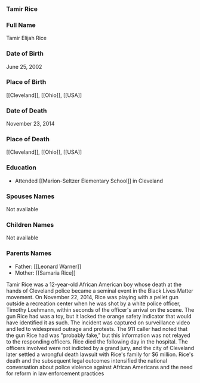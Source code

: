 ### Tamir Rice

### Full Name

Tamir Elijah Rice

### Date of Birth

June 25, 2002

### Place of Birth

[[Cleveland]], [[Ohio]], [[USA]]
### Date of Death

November 23, 2014

### Place of Death

[[Cleveland]], [[Ohio]], [[USA]]

### Education

- Attended [[Marion-Seltzer Elementary School]] in Cleveland

### Spouses Names

Not available

### Children Names

Not available

### Parents Names

- Father: [[Leonard Warner]]
- Mother: [[Samaria Rice]]

Tamir Rice was a 12-year-old African American boy whose death at the hands of Cleveland police became a seminal event in the Black Lives Matter movement. On November 22, 2014, Rice was playing with a pellet gun outside a recreation center when he was shot by a white police officer, Timothy Loehmann, within seconds of the officer's arrival on the scene. The gun Rice had was a toy, but it lacked the orange safety indicator that would have identified it as such. The incident was captured on surveillance video and led to widespread outrage and protests. The 911 caller had noted that the gun Rice had was "probably fake," but this information was not relayed to the responding officers. Rice died the following day in the hospital. The officers involved were not indicted by a grand jury, and the city of Cleveland later settled a wrongful death lawsuit with Rice's family for $6 million. Rice's death and the subsequent legal outcomes intensified the national conversation about police violence against African Americans and the need for reform in law enforcement practices